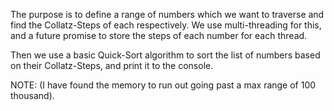 The purpose is to define a range of numbers which we want to traverse and find the Collatz-Steps of each respectively. 
We use multi-threading for this, and a future promise to store the steps of each number for each thread. 

Then we use a basic Quick-Sort algorithm to sort the list of numbers based on their Collatz-Steps, and print it to the console.

NOTE: (I have found the memory to run out going past a max range of 100 thousand). 

